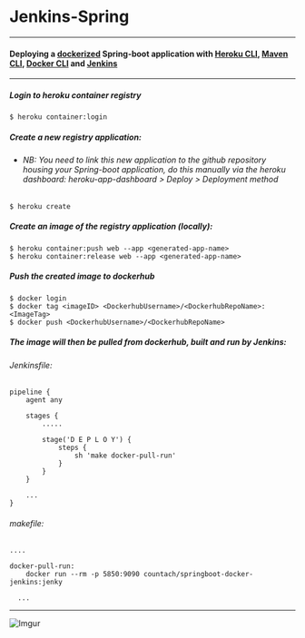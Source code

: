 # Jenkins-Spring
---

#### Deploying a [dockerized](http://jasonwilder.com/blog/2014/10/13/a-simple-way-to-dockerize-applications/) Spring-boot application with [Heroku CLI](https://devcenter.heroku.com/articles/heroku-cli), [Maven CLI](https://maven.apache.org/install.html), [Docker CLI](https://docs.docker.com/install/overview/) and [Jenkins](https://jenkins.io/download/)
---
##### Login to heroku container registry
```
$ heroku container:login
```
##### Create a new registry application: 
+ ###### NB: You need to link this new application to the github repository housing your Spring-boot application, do this manually via the heroku dashboard: heroku-app-dashboard > Deploy > Deployment method
```
$ heroku create
```
##### Create an image of the registry application (locally): 
```
$ heroku container:push web --app <generated-app-name>
$ heroku container:release web --app <generated-app-name>
```
##### Push the created image to dockerhub
```
$ docker login
$ docker tag <imageID> <DockerhubUsername>/<DockerhubRepoName>:<ImageTag>
$ docker push <DockerhubUsername>/<DockerhubRepoName>
```
##### The image will then be pulled from dockerhub, built and run by Jenkins:

###### Jenkinsfile:
```
pipeline {
    agent any
    
    stages {
        .....
        
        stage('D E P L O Y') {
            steps {
                sh 'make docker-pull-run'
            }
        }
    }
    
    ...
}
```

###### makefile:
```
....

docker-pull-run:
	docker run --rm -p 5850:9090 countach/springboot-docker-jenkins:jenky
	
  ...

```
---
![Imgur](https://i.imgur.com/ea3O10E.jpg)
